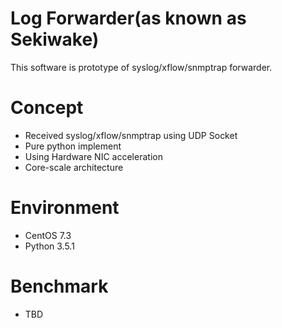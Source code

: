 # Log Forwarder(as known as Sekiwake)
This software is prototype of syslog/xflow/snmptrap forwarder.

# Concept
- Received syslog/xflow/snmptrap using UDP Socket
- Pure python implement
- Using Hardware NIC acceleration
- Core-scale architecture

# Environment
- CentOS 7.3
- Python 3.5.1

# Benchmark
- TBD
